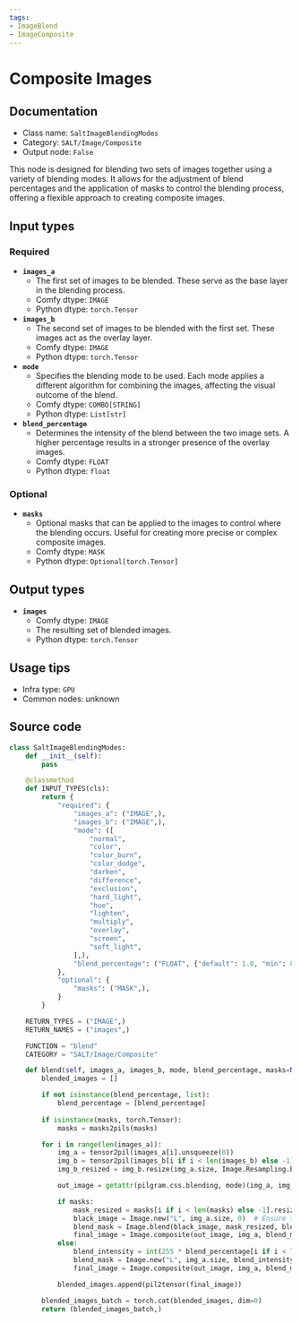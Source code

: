 ```yaml
---
tags:
- ImageBlend
- ImageComposite
---
```


# Composite Images
## Documentation
- Class name: `SaltImageBlendingModes`
- Category: `SALT/Image/Composite`
- Output node: `False`

This node is designed for blending two sets of images together using a variety of blending modes. It allows for the adjustment of blend percentages and the application of masks to control the blending process, offering a flexible approach to creating composite images.
## Input types
### Required
- **`images_a`**
    - The first set of images to be blended. These serve as the base layer in the blending process.
    - Comfy dtype: `IMAGE`
    - Python dtype: `torch.Tensor`
- **`images_b`**
    - The second set of images to be blended with the first set. These images act as the overlay layer.
    - Comfy dtype: `IMAGE`
    - Python dtype: `torch.Tensor`
- **`mode`**
    - Specifies the blending mode to be used. Each mode applies a different algorithm for combining the images, affecting the visual outcome of the blend.
    - Comfy dtype: `COMBO[STRING]`
    - Python dtype: `List[str]`
- **`blend_percentage`**
    - Determines the intensity of the blend between the two image sets. A higher percentage results in a stronger presence of the overlay images.
    - Comfy dtype: `FLOAT`
    - Python dtype: `float`
### Optional
- **`masks`**
    - Optional masks that can be applied to the images to control where the blending occurs. Useful for creating more precise or complex composite images.
    - Comfy dtype: `MASK`
    - Python dtype: `Optional[torch.Tensor]`
## Output types
- **`images`**
    - Comfy dtype: `IMAGE`
    - The resulting set of blended images.
    - Python dtype: `torch.Tensor`
## Usage tips
- Infra type: `GPU`
- Common nodes: unknown


## Source code
```python
class SaltImageBlendingModes:
    def __init__(self):
        pass

    @classmethod
    def INPUT_TYPES(cls):
        return {
            "required": {
                "images_a": ("IMAGE",),
                "images_b": ("IMAGE",),
                "mode": ([
                    "normal",
                    "color",
                    "color_burn",
                    "color_dodge",
                    "darken",
                    "difference",
                    "exclusion",
                    "hard_light",
                    "hue",
                    "lighten",
                    "multiply",
                    "overlay",
                    "screen",
                    "soft_light",
                ],),
                "blend_percentage": ("FLOAT", {"default": 1.0, "min": 0.0, "max": 1.0, "step": 0.01}),
            },
            "optional": {
                "masks": ("MASK",),
            }
        }

    RETURN_TYPES = ("IMAGE",)
    RETURN_NAMES = ("images",)

    FUNCTION = "blend"
    CATEGORY = "SALT/Image/Composite"

    def blend(self, images_a, images_b, mode, blend_percentage, masks=None):
        blended_images = []

        if not isinstance(blend_percentage, list):
            blend_percentage = [blend_percentage]
        
        if isinstance(masks, torch.Tensor):
            masks = masks2pils(masks)

        for i in range(len(images_a)):
            img_a = tensor2pil(images_a[i].unsqueeze(0))
            img_b = tensor2pil(images_b[i if i < len(images_b) else -1].unsqueeze(0))
            img_b_resized = img_b.resize(img_a.size, Image.Resampling.BILINEAR).convert(img_a.mode)

            out_image = getattr(pilgram.css.blending, mode)(img_a, img_b_resized)

            if masks:
                mask_resized = masks[i if i < len(masks) else -1].resize(img_a.size, Image.Resampling.BILINEAR).convert('L')
                black_image = Image.new("L", img_a.size, 0)  # Ensure this black image matches the size
                blend_mask = Image.blend(black_image, mask_resized, blend_percentage[i if i < len(blend_percentage) else -1])
                final_image = Image.composite(out_image, img_a, blend_mask)
            else:
                blend_intensity = int(255 * blend_percentage[i if i < len(blend_percentage) else -1])
                blend_mask = Image.new("L", img_a.size, blend_intensity)
                final_image = Image.composite(out_image, img_a, blend_mask)

            blended_images.append(pil2tensor(final_image))

        blended_images_batch = torch.cat(blended_images, dim=0)
        return (blended_images_batch,)

```
